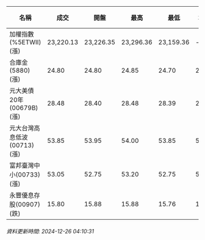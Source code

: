 | 名稱 | 成交 | 開盤 | 最高 | 最低 | 均價 | 成交金額(億) | 昨收 | 漲跌幅 | 漲跌 | 總量 | 昨量 | 振幅 |
| -------- | -------- | -------- | -------- |-------- | -------- | -------- |-------- |-------- |-------- | -------- | -------- |-------- |
|加權指數(%5ETWII) (漲)|23,220.13|23,226.35|23,296.36|23,159.36|-|3,063.75|23,120.24|0.43%|99.89|5,890,776|0|0.59%|
|合庫金(5880) (漲)|24.80|24.80|24.85|24.70|24.78|0.962|24.70|0.40%|0.10|3,883|5,978|0.61%|
|元大美債20年(00679B) (漲)|28.48|28.40|28.48|28.39|28.45|6.80|28.38|0.35%|0.10|23,917|50,470|0.32%|
|元大台灣高息低波(00713) (漲)|53.85|53.95|54.00|53.85|53.90|3.07|53.75|0.19%|0.10|5,697|5,977|0.28%|
|富邦臺灣中小(00733) (漲)|53.05|52.75|53.20|52.75|52.98|0.333|52.50|1.05%|0.55|628|601|0.86%|
|永豐優息存股(00907) (跌)|15.80|15.88|15.88|15.76|15.79|0.326|15.85|0.32%|0.05|2,065|3,333|0.76%|
###### 資料更新時間: 2024-12-26 04:10:31
